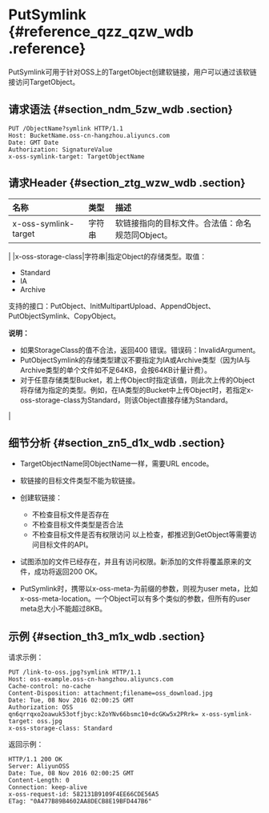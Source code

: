 # PutSymlink {#reference_qzz_qzw_wdb .reference}

PutSymlink可用于针对OSS上的TargetObject创建软链接，用户可以通过该软链接访问TargetObject。

## 请求语法 {#section_ndm_5zw_wdb .section}

```
PUT /ObjectName?symlink HTTP/1.1
Host: BucketName.oss-cn-hangzhou.aliyuncs.com
Date: GMT Date
Authorization: SignatureValue
x-oss-symlink-target: TargetObjectName
```

## 请求Header {#section_ztg_wzw_wdb .section}

|名称|类型|描述|
|:-|:-|:-|
|x-oss-symlink-target|字符串|软链接指向的目标文件。合法值：命名规范同Object。

|
|x-oss-storage-class|字符串|指定Object的存储类型。取值：

-   Standard
-   IA
-   Archive

支持的接口：PutObject、InitMultipartUpload、AppendObject、 PutObjectSymlink、CopyObject。

**说明：** 

-   如果StorageClass的值不合法，返回400 错误。错误码：InvalidArgument。
-   PutObjectSymlink的存储类型建议不要指定为IA或Archive类型（因为IA与Archive类型的单个文件如不足64KB，会按64KB计量计费）。
-   对于任意存储类型Bucket，若上传Object时指定该值，则此次上传的Object将存储为指定的类型。例如，在IA类型的Bucket中上传Object时，若指定x-oss-storage-class为Standard，则该Object直接存储为Standard。

|

## 细节分析 {#section_zn5_d1x_wdb .section}

-   TargetObjectName同ObjectName一样，需要URL encode。
-   软链接的目标文件类型不能为软链接。
-   创建软链接：

    -   不检查目标文件是否存在
    -   不检查目标文件类型是否合法
    -   不检查目标文件是否有权限访问
    以上检查，都推迟到GetObject等需要访问目标文件的API。

-   试图添加的文件已经存在，并且有访问权限。新添加的文件将覆盖原来的文件，成功将返回200 OK。
-   PutSymlink时，携带以x-oss-meta-为前缀的参数，则视为user meta，比如x-oss-meta-location。一个Object可以有多个类似的参数，但所有的user meta总大小不能超过8KB。

## 示例 {#section_th3_m1x_wdb .section}

请求示例：

```
PUT /link-to-oss.jpg?symlink HTTP/1.1 
Host: oss-example.oss-cn-hangzhou.aliyuncs.com 
Cache-control: no-cache 
Content-Disposition: attachment;filename=oss_download.jpg 
Date: Tue, 08 Nov 2016 02:00:25 GMT 
Authorization: OSS qn6qrrqxo2oawuk53otfjbyc:kZoYNv66bsmc10+dcGKw5x2PRrk= x-oss-symlink-target: oss.jpg
x-oss-storage-class: Standard
```

返回示例：

```
HTTP/1.1 200 OK
Server: AliyunOSS
Date: Tue, 08 Nov 2016 02:00:25 GMT
Content-Length: 0
Connection: keep-alive
x-oss-request-id: 582131B9109F4EE66CDE56A5
ETag: "0A477B89B4602AA8DECB8E19BFD447B6"
```


